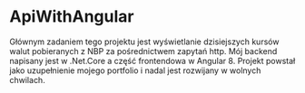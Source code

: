# ApiWithAngular
Głównym zadaniem tego projektu jest wyświetlanie dzisiejszych kursów walut
pobieranych z NBP za pośrednictwem zapytań http. Mój backend napisany jest w .Net.Core a część frontendowa w Angular 8.
Projekt powstał jako uzupełnienie mojego portfolio i nadal jest rozwijany w wolnych chwilach.
